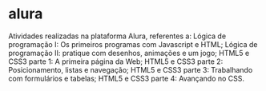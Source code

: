 # alura
 Atividades realizadas na plataforma Alura, referentes a: Lógica de programação I: Os primeiros programas com Javascript e HTML; Lógica de programação II: pratique com desenhos, animações e um jogo; HTML5 e CSS3 parte 1: A primeira página da Web; HTML5 e CSS3 parte 2: Posicionamento, listas e navegação; HTML5 e CSS3 parte 3: Trabalhando com formulários e tabelas; HTML5 e CSS3 parte 4: Avançando no CSS.

